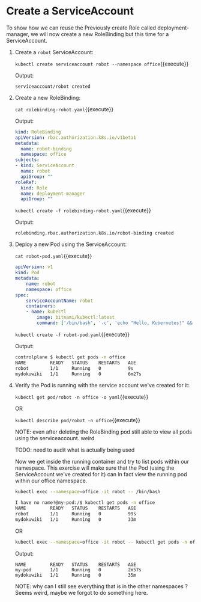 # Create a ServiceAccount

To show how we can reuse the Previously create Role called deployment-manager, we will now create a new RoleBinding but this time for a ServiceAccount.

1. Create a `robot` ServiceAccount:

    `kubectl create serviceaccount robot --namespace office`{{execute}}

    Output:
    
    `serviceaccount/robot created`

2. Create a new RoleBinding:

    `cat rolebinding-robot.yaml`{{execute}}
    
    Output:

    ```yaml
    kind: RoleBinding
    apiVersion: rbac.authorization.k8s.io/v1beta1
    metadata:
      name: robot-binding
      namespace: office
    subjects:
    - kind: ServiceAccount
      name: robot
      apiGroup: ""
    roleRef:
      kind: Role
      name: deployment-manager
      apiGroup: ""
    ```

    `kubectl create -f rolebinding-robot.yaml`{{execute}}

    Output:

    ```
    rolebinding.rbac.authorization.k8s.io/robot-binding created
    ```

3. Deploy a new Pod using the ServiceAccount:

    `cat robot-pod.yaml`{{execute}}

    ```yaml
    apiVersion: v1
    kind: Pod
    metadata:
        name: robot
        namespace: office
    spec:
        serviceAccountName: robot
        containers:
        - name: kubectl
            image: bitnami/kubectl:latest
            command: ['/bin/bash', '-c', 'echo "Hello, Kubernetes!" && sleep 3600']
    ```

    `kubectl create -f robot-pod.yaml`{{execute}}

    Output:

    ```bash
    controlplane $ kubectl get pods -n office
    NAME         READY   STATUS    RESTARTS   AGE
    robot        1/1     Running   0          9s
    mydokuwiki   1/1     Running   0          6m27s
    ```

4. Verify the Pod is running with the service account we've created for it:

    `kubectl get pod/robot -n office -o yaml`{{execute}}

    OR

    `kubectl describe pod/robot -n office`{{execute}}

    NOTE: even after deleting the RoleBinding pod still able to view all pods using the serviceaccount. weird

    TODO: need to audit what is actually being used

    Now we get inside the running container and try to list pods within our namespace. This exercise will make sure that the Pod (using the ServiceAccount we've created for it) can in fact view the running pod within our office namespace.

    ```bash
    kubectl exec --namespace=office -it robot -- /bin/bash
    ```

    ```bash
    I have no name!@my-pod:/$ kubectl get pods -n office
    NAME         READY   STATUS    RESTARTS   AGE
    robot        1/1     Running   0          99s
    mydokuwiki   1/1     Running   0          33m
    ```
    
    OR

    ```bash
    kubectl exec --namespace=office -it robot -- kubectl get pods -n office
    ```

    Output:

    ```
    NAME         READY   STATUS    RESTARTS   AGE
    my-pod       1/1     Running   0          2m57s
    mydokuwiki   1/1     Running   0          35m
    ```

    NOTE: why can I still see everything that is in the other namespaces ?
    Seems weird, maybe we forgot to do something here.
